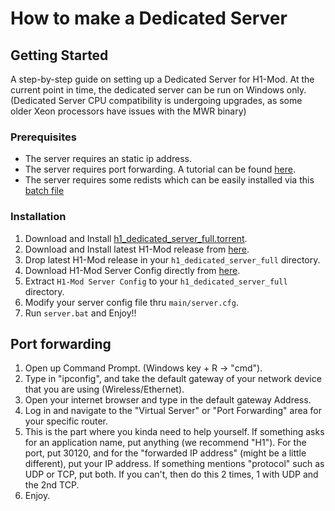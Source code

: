# How to make a Dedicated Server

## Getting Started

A step-by-step guide on setting up a Dedicated Server for H1-Mod.
At the current point in time, the dedicated server can be run on Windows only. (Dedicated Server CPU compatibility is undergoing upgrades, as some older Xeon processors have issues with the MWR binary)

### Prerequisites

* The server requires an static ip address.
* The server requires port forwarding. A tutorial can be found [here](#port-forwarding).
* The server requires some redists which can be easily installed via this [batch file](https://git.io/redists)

### Installation

1. Download and Install [h1_dedicated_server_full.torrent](/files/h1_dedicated_server_full.torrent).
2. Download and Install latest H1-Mod release from [here](https://github.com/h1-mod/h1-mod/releases).
3. Drop latest H1-Mod release in your `h1_dedicated_server_full` directory.
4. Download H1-Mod Server Config directly from [here](https://github.com/FragsAreUs/h1-mod-server-config/archive/refs/heads/main.zip).
5. Extract `H1-Mod Server Config` to your `h1_dedicated_server_full` directory.
6. Modify your server config file thru `main/server.cfg`.
7. Run `server.bat` and Enjoy!!

## Port forwarding

1. Open up Command Prompt. (Windows key + R -> "cmd").
2. Type in "ipconfig", and take the default gateway of your network device that you are using (Wireless/Ethernet).
3. Open your internet browser and type in the default gateway Address.
4. Log in and navigate to the "Virtual Server" or "Port Forwarding" area for your specific router.
5. This is the part where you kinda need to help yourself. If something asks for an application name, put anything (we recommend "H1"). For the port, put 30120, and for the "forwarded IP address" (might be a little different), put your IP address. If something mentions "protocol" such as UDP or TCP, put both. If you can't, then do this 2 times, 1 with UDP and the 2nd TCP.
6. Enjoy.